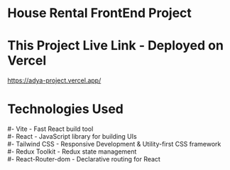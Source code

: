 # House Rental FrontEnd Project

# This Project Live Link - Deployed on Vercel
https://adya-project.vercel.app/

# Technologies Used
#- Vite - Fast React build tool <br />
#- React - JavaScript library for building UIs <br />
#- Tailwind CSS - Responsive Development & Utility-first CSS framework  <br />
#- Redux Toolkit - Redux state management <br />
#- React-Router-dom - Declarative routing for React  <br />

